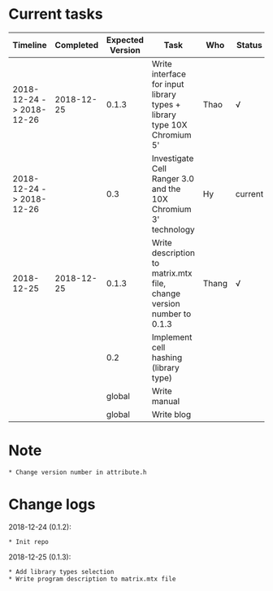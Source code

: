 # Current tasks

| Timeline                 | Completed  | Expected Version   | Task                                                                                  | Who                | Status  |
| ------------------------ | ---------- | ------------------ | ------------------------------------------------------------------------------------- | ------------------ | ------- |
| 2018-12-24 -> 2018-12-26 | 2018-12-25 | 0.1.3              | Write interface for input library types + library type 10X Chromium 5'                | Thao               | &#8730; |
| 2018-12-24 -> 2018-12-26 |            | 0.3                | Investigate Cell Ranger 3.0 and the 10X Chromium 3' technology                        | Hy                 | current |
| 2018-12-25               | 2018-12-25 | 0.1.3              | Write description to matrix.mtx file, change version number to 0.1.3                  | Thang              | &#8730; |
|                          |            | 0.2                | Implement cell hashing (library type)                                                 |                    |         |
|                          |            | global             | Write manual                                                                          |                    |         |
|                          |            | global             | Write blog                                                                            |                    |         |

# Note

    * Change version number in attribute.h

# Change logs

2018-12-24 (0.1.2):

    * Init repo

2018-12-25 (0.1.3):

    * Add library types selection
    * Write program description to matrix.mtx file

